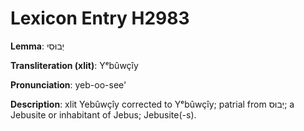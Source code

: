 # Lexicon Entry H2983

**Lemma**: יְבוּסִי

**Transliteration (xlit)**: Yᵉbûwçîy

**Pronunciation**: yeb-oo-see'

**Description**:
xlit Yebûwçîy corrected to Yᵉbûwçîy; patrial from יְבוּס; a Jebusite or inhabitant of Jebus; Jebusite(-s).
